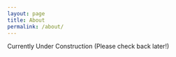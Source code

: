 ```yaml
---
layout: page
title: About
permalink: /about/
---
```


Currently Under Construction 
(Please check back later!)
